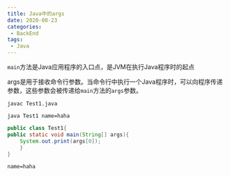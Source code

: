```yaml
---
title: Java中的args
date: 2020-08-23
categories:
 - BackEnd
tags:
 - Java
---
```



`main`方法是Java应用程序的入口点，是JVM在执行Java程序时的起点

args是用于接收命令行参数。当命令行中执行一个Java程序时，可以向程序传递参数，这些参数会被传递给`main`方法的`args`参数。

`javac Test1.java`

`java Test1 name=haha`

```java
public class Test1{
public static void main(String[] args){
	System.out.print(args[0]);
	}
}
```

```
name=haha
```

